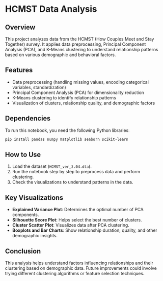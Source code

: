 # HCMST Data Analysis

## Overview
This project analyzes data from the HCMST (How Couples Meet and Stay Together) survey. It applies data preprocessing, Principal Component Analysis (PCA), and K-Means clustering to understand relationship patterns based on various demographic and behavioral factors.

## Features
- Data preprocessing (handling missing values, encoding categorical variables, standardization)
- Principal Component Analysis (PCA) for dimensionality reduction
- K-Means clustering to identify relationship patterns
- Visualization of clusters, relationship quality, and demographic factors

## Dependencies
To run this notebook, you need the following Python libraries:
```bash
pip install pandas numpy matplotlib seaborn scikit-learn
```

## How to Use
1. Load the dataset (`HCMST_ver_3.04.dta`).
2. Run the notebook step by step to preprocess data and perform clustering.
3. Check the visualizations to understand patterns in the data.

## Key Visualizations
- **Explained Variance Plot**: Determines the optimal number of PCA components.
- **Silhouette Score Plot**: Helps select the best number of clusters.
- **Cluster Scatter Plot**: Visualizes data after PCA clustering.
- **Boxplots and Bar Charts**: Show relationship duration, quality, and other demographic insights.

## Conclusion
This analysis helps understand factors influencing relationships and their clustering based on demographic data. Future improvements could involve trying different clustering algorithms or feature selection techniques.

